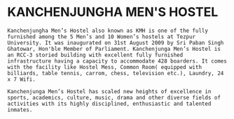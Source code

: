 # KANCHENJUNGHA MEN'S HOSTEL

    Kanchenjungha Men’s Hostel also known as KMH is one of the fully furnished among the 5 Men’s and 10 Women’s hostels at Tezpur University. It was inaugurated on 31st August 2009 by Sri Paban Singh Ghatowar, Hon'ble Member of Parliament. Kanchenjunga Men’s Hostel is an RCC-3 storied building with excellent fully furnished infrastructure having a capacity to accommodate 428 boarders. It comes with the facility like Hostel Mess, Common Room( equipped with billiards, table tennis, carrom, chess, television etc.), Laundry, 24 x 7 Wifi.

    Kanchenjunga Men’s Hostel has scaled new heights of excellence in sports, academics, culture, music, drama and other diverse fields of activities with its highly disciplined, enthusiastic and talented inmates.